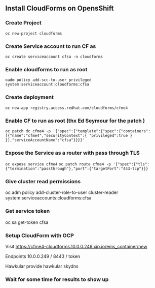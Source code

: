 ## Install CloudForms on OpensShift


### Create Project
`oc new-project cloudforms`

### Create Service account to run CF as
`oc create serviceaccount cfsa -n cloudforms`

### Enable cloudforms to run as root
`oadm policy add-scc-to-user privileged system:serviceaccount:cloudforms:cfsa`

### Create deployment
`oc new-app registry.access.redhat.com/cloudforms/cfme4`

### Enable CF to run as root (thx Ed Seymour for the patch )
`oc patch dc cfme4 -p '{"spec":{"template":{"spec":{"containers":[{"name":"cfme4","securityContext":{ "privileged":true } }],"serviceAccountName":"cfsa"}}}}'`

### Expose the Service as a router with pass through TLS

`oc expose service cfme4`
`oc patch route cfme4 -p '{"spec":{"tls":{"termination":"passthrough"},"port":{"targetPort":"443-tcp"}}}`



### Give cluster read permissions 
oc adm policy add-cluster-role-to-user cluster-reader system:serviceaccounts:cloudforms:cfsa

### Get service token

oc sa  get-token cfsa

### Setup CloudForm with OCP

Visit https://cfme4-cloudforms.10.0.0.249.xip.io/ems_container/new

Endpoints
10.0.0.249 / 8443  / token 

Hawkular
provide hawkular skydns

### Wait for some time for results to show up
